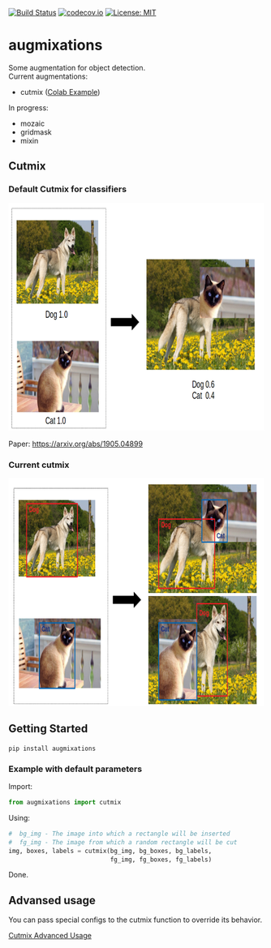 [![Build Status](https://travis-ci.com/TheDenk/augmixations.svg?branch=master)](https://travis-ci.com/TheDenk/augmixations)
[![codecov.io](https://codecov.io/github/TheDenk/augmixations/coverage.svg?branch=master)](https://codecov.io/github/TheDenk/augmixations?branch=master)
[![License: MIT](https://img.shields.io/badge/License-MIT-yellow.svg)](https://opensource.org/licenses/MIT)
# augmixations
Some augmentation for object detection.  
Current augmentations:  
  - cutmix (<a href="https://github.com/TheDenk/augmixations/blob/master/examples/cutmix_example.ipynb">Colab Example</a>)   

In progress:  
  - mozaic  
  - gridmask  
  - mixin
   
## Cutmix  
### Default Cutmix for classifiers
<p>
<img src="images/cutmix_default.png" width="750" height="450" title="Default cutmix"/> 
</p>  
<p>  Paper: <a href="https://arxiv.org/abs/1905.04899">https://arxiv.org/abs/1905.04899</a> </p>

### Current cutmix
<p>
<img src="images/cutmix_current.png" width="750" height="450" title="Current cutmix"/> 
</p> 

## Getting Started
    pip install augmixations  

### Example with default parameters  


  Import:  
```python
from augmixations import cutmix  
```
  Using:  
```python
#  bg_img - The image into which a rectangle will be inserted  
#  fg_img - The image from which a random rectangle will be cut 
img, boxes, labels = cutmix(bg_img, bg_boxes, bg_labels,
                            fg_img, fg_boxes, fg_labels)  
```
  Done.
 
## Advansed usage 

<p>You can pass special configs to the cutmix function to override its behavior.</p>   
<a href="https://github.com/TheDenk/augmixations/wiki/Cutmix-Advanced-Usage"><p>Cutmix Advanced Usage</p></a>  
 
  
  
